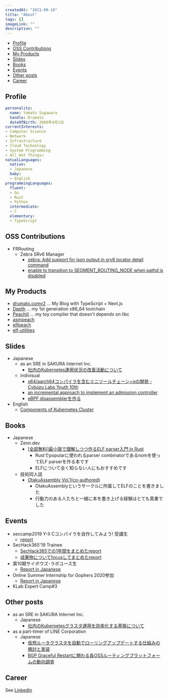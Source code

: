 ```yaml
---
createdAt: "2021-09-19"
title: "About"
tags: []
imageLink: ""
description: ""
---
```


- [Profile](#profile)
- [OSS Contributions](#oss-contributions)
- [My Products](#my-products)
- [Slides](#slides)
- [Books](#books)
- [Events](#events)
- [Other posts](#other-posts)
- [Career](#career)

## Profile

```yaml
personality:
  name: Yamato Sugawara
  handle: Drumato
  dateOfBirth: 2000年4月1日
currentInterests:
- Computer Science
- Network
- Infrastructure
- Cloud Technology
- System Programming
- All Hot Things🔥
natualLanguages:
  native:
  - Japanese
  baby:
  - English
programmingLanguages:
  fluent:
  - Go
  - Rust
  - Python
  intermediate:
  - C
  elementary:
  - TypeScript
```

## OSS Contributions

- FRRouting
  - Zebra SRv6 Manager
    - [zebra: Add support for json output in srv6 locator detail command](https://github.com/FRRouting/frr/pull/9899)
    - [enable to transition to SEGMENT_ROUTING_NODE when pathd is disabled](https://github.com/FRRouting/frr/pull/10350)

## My Products

- [drumato.comv2](https://github.com/Drumato/drumato.comv2) ... My Blog with TypeScript + Next.js
- [Depth](https://github.com/Drumato/Depth) ... my 1st generation x86_64 toolchain
- [Peachili](https://github.com/Drumato/Peachili) ... my toy compiler that doesn't depends on libc
- [asmpeach](https://github.com/Drumato/asmpeach)
- [elfpeach](https://github.com/Drumato/elfpeach)
- [elf-utilities](https://github.com/Drumato/elf-utilities)

## Slides

- Japanese
  - as an SRE in SAKURA Internet Inc.
    - [社内のKubernetes運用状況の改善活動について](https://speakerdeck.com/drumato/activities-about-kubernetes-operation-improvements-as-an-sre)
  - indivisual
    - [x64/aarch64コンパイラを含むミニツールチェーン+αの開発 - Cybozu Labs Youth 10th](https://speakerdeck.com/drumato/cybozu-labs-youth-10th)
    - [an incremental approach to implement an admission controller](https://speakerdeck.com/drumato/an-incremental-approach-to-implement-an-admission-controller)
    - [eBPF disassemblerを作る](https://speakerdeck.com/drumato/writing-an-experimental-ebpf-disassembler)
- English
  - [Components of Kubernetes Cluster](https://speakerdeck.com/drumato/components-of-kubernetes-cluster)

## Books

- Japanese
  - Zenn.dev
    - [[全部無料]最小限で理解しつつ作るELF parser入門 in Rust](https://zenn.dev/drumato/books/afc3e00a4c7f1d)
      - Rustでpopularに使われるparser combinatorであるnomを使ってELF parserを作る本です
      - ELFについて全く知らない人にもおすすめです
  - 技術同人誌
    - [OtakuAssembly Vol.1(co-authored)](https://booth.pm/ja/items/1578084)
      - OtakuAssemblyというサークルに所属してELFのことを書きました
      - 行動力のある人たちと一緒に本を書き上げる経験はとても貴重でした

## Events

- seccamp2019 Y-Ⅱ Cコンパイラを自作してみよう! 受講生
  - [report](https://www.drumato.com/ja/post/c-compiler-at-seccamp2019/)
- SecHack365'19 Trainee
  - [SecHack365での1年間をまとめたreport](https://www.drumato.com/ja/post/execution-program-infra-at-sechack365/)
  - [成果物についてfocusしてまとめたreport](https://www.drumato.com/ja/post/execution-program-infra-in-rust/)
- 第10期サイボウズ･ラボユース生
  -  [Report in Japanese](https://www.drumato.com/ja/post/cybozu-labs-youth-10th/)
- Online Summer Internship for Gophers 2020参加
  - [Report in Japanese](https://www.drumato.com/ja/post/online-summer-internship-for-gophers-2020/)
- KLab Expert Camp#3

## Other posts

- as an SRE in SAKURA Internet Inc.
  - Japanese
    - [社内のKubernetesクラスタ運用を効率化する基盤について](https://knowledge.sakura.ad.jp/31773/)
- as a part-timer of LINE Corporation
  - Japanese
    - [仮想ルータクラスタを自動でローリングアップデートする仕組みの検討と実装](https://engineering.linecorp.com/ja/blog/rollingupdate-vrouter-cluster/)
    - [BGP Graceful Restartに関わる各OSSルーティングプラットフォームの動向調査](https://engineering.linecorp.com/ja/blog/oss-routing-platform-involved-in-bgp-graceful-restart/)

## Career

See [LinkedIn](https://www.linkedin.com/in/drumato/)  
